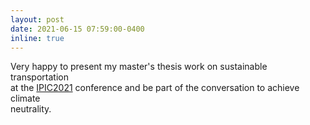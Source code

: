 ```yaml
---
layout: post
date: 2021-06-15 07:59:00-0400
inline: true
---
```


Very happy to present my master's thesis work on sustainable transportation <br> 
at the [IPIC2021](https://www.pi.events/2021) conference and be part of the conversation to achieve climate <br> neutrality. 
